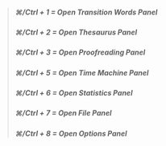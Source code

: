 > ##### ⌘/Ctrl + 1 = Open Transition Words Panel
>
> ##### ⌘/Ctrl + 2 = Open Thesaurus Panel
>
> ##### ⌘/Ctrl + 3 = Open Proofreading Panel
>
> ##### ⌘/Ctrl + 5 = Open Time Machine Panel
>
> ##### ⌘/Ctrl + 6 = Open Statistics Panel
>
> ##### ⌘/Ctrl + 7 = Open File Panel
>
> ##### ⌘/Ctrl + 8 = Open Options Panel
